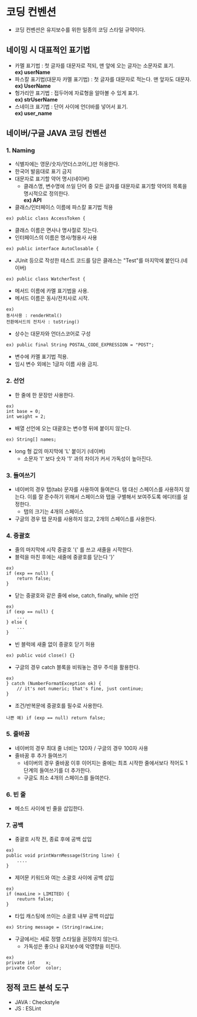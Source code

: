 코딩 컨벤션
=========
- 코딩 컨벤션은 유지보수를 위한 일종의 코딩 스타일 규약이다.

네이밍 시 대표적인 표기법
---------------------
- 카멜 표기법 : 첫 글자를 대문자로 적되, 맨 앞에 오는 글자는 소문자로 표기.<br>
**ex) userName**
- 파스칼 표기법(대문자 카멜 표기법) : 첫 글자를 대문자로 적는다. 맨 앞자도 대문자.<br>
 **ex) UserName**
- 헝가리안 표기법 : 접두어에 자료형을 알아볼 수 있게 표기.<br>
 **ex) strUserName**
- 스네이크 표기법 : 단어 사이에 언더바를 넣어서 표기.<br>
 **ex) user_name**

네이버/구글 JAVA 코딩 컨벤션
-------------------
### 1. Naming
- 식별자에는 영문/숫자/언더스코어(_)만 허용한다.
- 한국어 발음대로 표기 금지
- 대문자로 표기할 약어 명시(네이버) 
  - 클래스명, 변수명에 쓰일 단어 중 모든 글자를 대문자로 표기할 약어의 목록을 명시적으로 정의한다.<br>
     **ex) API**
- 클래스/인터페이스 이름에 파스칼 표기법 적용
<pre><code>ex) public class AccessToken {</code></pre>
- 클래스 이름은 면사나 명사절로 짓는다.
- 인터페이스의 이름은 명사/형용사 사용
<pre><code>ex) public interface AutoClosable {</code></pre>
- JUnit 등으로 작성한 테스트 코드를 담은 클래스는 "Test"를 마지막에 붙인다.(네이버)
<pre><code>ex) public class WatcherTest {</code></pre>
- 메서드 이름에 카멜 표기법을 사용.
- 메서드 이름은 동사/전치사로 시작.
<pre><code>ex) 
동사사용 : renderHtml()
전환메서드의 전치사 : toString()
</code></pre>
- 상수는 대문자와 언더스코어로 구성
<pre><code>ex) public final String POSTAL_CODE_EXPRESSION = "POST";
</code></pre>
- 변수에 카멜 표기법 적용.
- 임시 변수 외에는 1글자 이름 사용 금지.

### 2. 선언 
- 한 줄에 한 문장만 사용한다.
<pre><code>ex) 
int base = 0;
int weight = 2;
</code></pre>
- 배열 선언에 오는 대괄호는 변수명 뒤에 붙이지 않는다.
<pre><code>ex) String[] names;
</code></pre>
- long 형 값의 마지막에 'L' 붙이기 (네이버)
  - 소문자 'l' 보다 숫자 '1' 과의 차이가 커서 가독성이 높아진다.

### 3. 들여쓰기
- 네이버의 경우 탭(tab) 문자를 사용하여 들여쓴다. 탬 대신 스페이스를 사용하지 않는다. 이를 잘 준수하기 위해서 스페이스와 탭을 구별해서 보여주도록 에디터를 설정한다.
  - 탭의 크기는 4개의 스페이스
- 구글의 경우 탭 문자를 사용하지 않고, 2개의 스페이스를 사용한다.

### 4. 중괄호
- 줄의 마지막에 시작 중괄호 '{' 를 쓰고 새줄을 시작한다.
- 블럭을 마친 후에는 새줄에 중괄호를 닫는다 '}'
<pre><code>ex) 
if (exp == null) {
    return false;
}
</code></pre>
- 닫는 중괄호와 같은 줄에 else, catch, finally, while 선언
<pre><code>ex)
if (exp == null) {
    ...
} else {
    ...
}
</code></pre>
- 빈 블럭에 새줄 없이 중괄호 닫기 허용
<pre><code>ex) public void close() {}
</code></pre>
- 구글의 경우 catch 블록을 비워놓는 경우 주석을 활용한다.
<pre><code>ex) 
} catch (NumberFormatException ok) {
    // it's not numeric; that's fine, just continue;
}
</code></pre>

- 조건/반복문에 중괄호를 필수로 사용한다.
<pre><code>나쁜 예) if (exp == null) return false;
</code></pre>

### 5. 줄바꿈
- 네이버의 경우 최대 줄 너비는 120자 / 구글의 경우 100자 사용
- 줄바꿈 후 추가 들여쓰기
  - 네이버의 경우 줄바꿈 이후 이어지는 줄에는 최초 시작한 줄에서보다 적어도 1단계의 들여쓰기를 더 추가한다.
  - 구글도 최소 4개의 스페이스를 들여쓴다.

### 6. 빈 줄
- 메소드 사이에 빈 줄을 삽입한다.

### 7. 공백
- 중괄호 시작 전, 종료 후에 공백 삽입
<pre><code>ex)
public void printWarnMessage(String line) {
    ....
}
</code></pre>
- 제어문 키워드와 여는 소괄호 사이에 공백 삽입
<pre><code>ex)
if (maxLine > LIMITED) {
    reuturn false;
}
</code></pre>
- 타입 캐스팅에 쓰이는 소괄호 내부 공백 미삽입
<pre><code>ex) String message = (String)rawLine;
</code></pre>
- 구글에서는 세로 정렬 스타일을 권장하지 않는다. 
  - 가독성은 좋으나 유지보수에 악영향을 미친다. 
<pre><code>ex)
private int    x;
private Color  color;
</code></pre>

정적 코드 분석 도구
----------------
- JAVA : Checkstyle
- JS : ESLint
